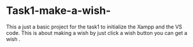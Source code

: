 # Task1-make-a-wish-
This a just a basic project for the task1 to initialize the Xampp and the VS code.
This is about making a wish by just click a wish button you can get a wish .
